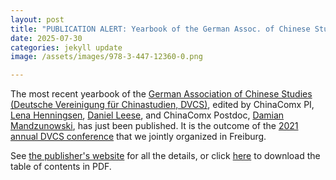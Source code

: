 ```yaml
---
layout: post
title: "PUBLICATION ALERT: Yearbook of the German Assoc. of Chinese Studies (DVCS) 18, ed. by Henningsen, Leese, and Mandzunowski"
date: 2025-07-30
categories: jekyll update
image: /assets/images/978-3-447-12360-0.png

---
```


The most recent yearbook of the [German Association of Chinese Studies (Deutsche Vereinigung für Chinastudien, DVCS)](https://www.dvcs.eu/index_en.php), edited by ChinaComx PI, [Lena Henningsen](https://chinacomx.github.io/team/lena/), [Daniel Leese](https://uni-freiburg.de/sinologie/einrichtung-und-personen/daniel-leese/), and ChinaComx Postdoc, [Damian Mandzunowski](https://chinacomx.github.io/team/damian/), has just been published. It is the outcome of the [2021 annual DVCS conference](https://dvcs2021.github.io/) that we jointly organized in Freiburg.

See [the publisher's website](https://www.harrassowitz-verlag.de/Wissensasymmetrien/titel_8450.ahtml) for all the details, or click <a href="/assets/images/978-3-447-12360-0_Inhaltsverzeichnis.pdf" download>here</a> to download the table of contents in PDF. 